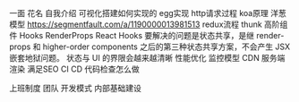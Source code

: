 
一面
花名
自我介绍
可视化搭建如何实现的
egg实现
http请求过程
koa原理 洋葱模型
  https://segmentfault.com/a/1190000013981513
redux流程
thunk
高阶组件
Hooks RenderProps
   React Hooks 要解决的问题是状态共享，是继 render-props 和 higher-order components 之后的第三种状态共享方案，不会产生 JSX 嵌套地狱问题。
   状态与 UI 的界限会越来越清晰
性能优化
监控模型
CDN
服务端渲染
   满足SEO
CI CD
代码检查怎么做


上班制度
团队
开发模式
内部基础建设
